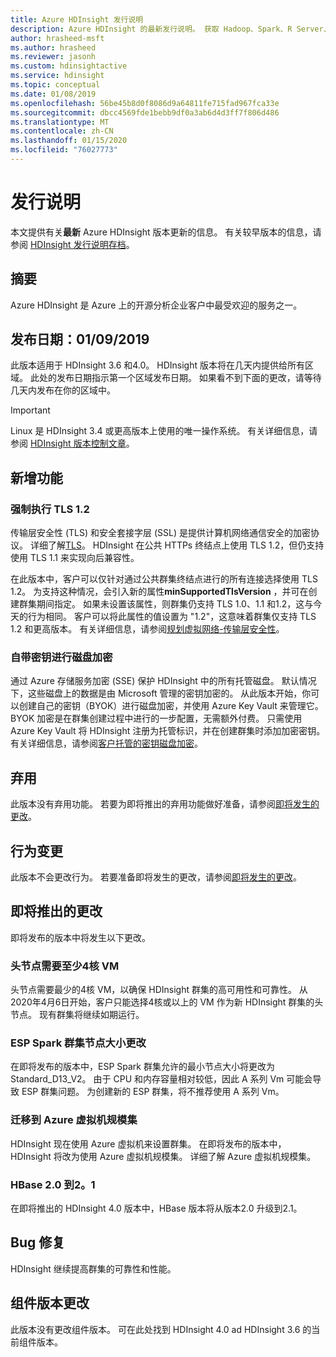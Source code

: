 ```yaml
---
title: Azure HDInsight 发行说明
description: Azure HDInsight 的最新发行说明。 获取 Hadoop、Spark、R Server、Hive 等的开发技巧和详细信息。
author: hrasheed-msft
ms.author: hrasheed
ms.reviewer: jasonh
ms.custom: hdinsightactive
ms.service: hdinsight
ms.topic: conceptual
ms.date: 01/08/2019
ms.openlocfilehash: 56be45b8d0f8086d9a64811fe715fad967fca33e
ms.sourcegitcommit: dbcc4569fde1bebb9df0a3ab6d4d3ff7f806d486
ms.translationtype: MT
ms.contentlocale: zh-CN
ms.lasthandoff: 01/15/2020
ms.locfileid: "76027773"
---
```

# <a name="release-notes"></a>发行说明

本文提供有关**最新** Azure HDInsight 版本更新的信息。 有关较早版本的信息，请参阅 [HDInsight 发行说明存档](hdinsight-release-notes-archive.md)。

## <a name="summary"></a>摘要

Azure HDInsight 是 Azure 上的开源分析企业客户中最受欢迎的服务之一。

## <a name="release-date-01092019"></a>发布日期：01/09/2019

此版本适用于 HDInsight 3.6 和4.0。 HDInsight 版本将在几天内提供给所有区域。 此处的发布日期指示第一个区域发布日期。 如果看不到下面的更改，请等待几天内发布在你的区域中。

> [!IMPORTANT]  
> Linux 是 HDInsight 3.4 或更高版本上使用的唯一操作系统。 有关详细信息，请参阅 [HDInsight 版本控制文章](hdinsight-component-versioning.md)。

## <a name="new-features"></a>新增功能
### <a name="tls-12-enforcement"></a>强制执行 TLS 1.2
传输层安全性 (TLS) 和安全套接字层 (SSL) 是提供计算机网络通信安全的加密协议。 详细了解[TLS](https://en.wikipedia.org/wiki/Transport_Layer_Security#SSL_1.0.2C_2.0_and_3.0)。 HDInsight 在公共 HTTPs 终结点上使用 TLS 1.2，但仍支持使用 TLS 1.1 来实现向后兼容性。 

在此版本中，客户可以仅针对通过公共群集终结点进行的所有连接选择使用 TLS 1.2。 为支持这种情况，会引入新的属性**minSupportedTlsVersion** ，并可在创建群集期间指定。 如果未设置该属性，则群集仍支持 TLS 1.0、1.1 和1.2，这与今天的行为相同。 客户可以将此属性的值设置为 "1.2"，这意味着群集仅支持 TLS 1.2 和更高版本。 有关详细信息，请参阅[规划虚拟网络-传输层安全性](https://docs.microsoft.com/azure/hdinsight/hdinsight-plan-virtual-network-deployment#transport-layer-security)。

### <a name="bring-your-own-key-for-disk-encryption"></a>自带密钥进行磁盘加密
通过 Azure 存储服务加密 (SSE) 保护 HDInsight 中的所有托管磁盘。 默认情况下，这些磁盘上的数据是由 Microsoft 管理的密钥加密的。 从此版本开始，你可以创建自己的密钥（BYOK）进行磁盘加密，并使用 Azure Key Vault 来管理它。 BYOK 加密是在群集创建过程中进行的一步配置，无需额外付费。 只需使用 Azure Key Vault 将 HDInsight 注册为托管标识，并在创建群集时添加加密密钥。 有关详细信息，请参阅[客户托管的密钥磁盘加密](https://docs.microsoft.com/azure/hdinsight/disk-encryption)。

## <a name="deprecation"></a>弃用
此版本没有弃用功能。 若要为即将推出的弃用功能做好准备，请参阅[即将发生的更改](#upcoming-changes)。

## <a name="behavior-changes"></a>行为变更
此版本不会更改行为。 若要准备即将发生的更改，请参阅[即将发生的更改](#upcoming-changes)。

## <a name="upcoming-changes"></a>即将推出的更改
即将发布的版本中将发生以下更改。 

### <a name="a-minimum-4-core-vm-is-required-for-head-node"></a>头节点需要至少4核 VM 
头节点需要最少的4核 VM，以确保 HDInsight 群集的高可用性和可靠性。 从2020年4月6日开始，客户只能选择4核或以上的 VM 作为新 HDInsight 群集的头节点。 现有群集将继续如期运行。 

### <a name="esp-spark-cluster-node-size-change"></a>ESP Spark 群集节点大小更改 
在即将发布的版本中，ESP Spark 群集允许的最小节点大小将更改为 Standard_D13_V2。 由于 CPU 和内存容量相对较低，因此 A 系列 Vm 可能会导致 ESP 群集问题。 为创建新的 ESP 群集，将不推荐使用 A 系列 Vm。

### <a name="moving-to-azure-virtual-machine-scale-sets"></a>迁移到 Azure 虚拟机规模集
HDInsight 现在使用 Azure 虚拟机来设置群集。 在即将发布的版本中，HDInsight 将改为使用 Azure 虚拟机规模集。 详细了解 Azure 虚拟机规模集。

### <a name="hbase-20-to-21"></a>HBase 2.0 到2。1
在即将推出的 HDInsight 4.0 版本中，HBase 版本将从版本2.0 升级到2.1。

## <a name="bug-fixes"></a>Bug 修复
HDInsight 继续提高群集的可靠性和性能。 

## <a name="component-version-change"></a>组件版本更改
此版本没有更改组件版本。 可在此处找到 HDInsight 4.0 ad HDInsight 3.6 的当前组件版本。
